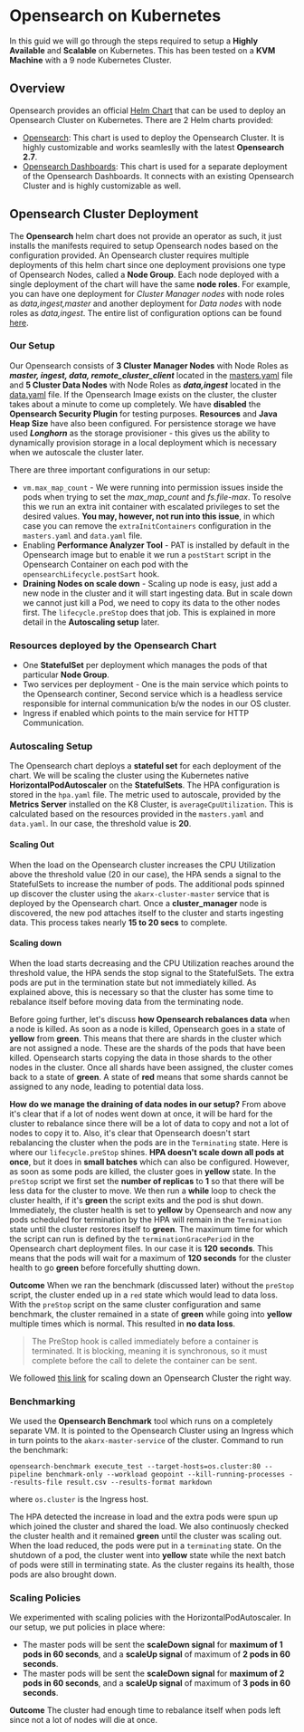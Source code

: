 # Opensearch on Kubernetes

In this guid we will go through the steps required to setup a **Highly Available** and **Scalable** on Kubernetes. This has been tested on a **KVM Machine** with a 9 node Kubernetes Cluster.

## Overview

Opensearch provides an official [Helm Chart](https://github.com/opensearch-project/helm-charts) that can be used to deploy an Opensearch Cluster on Kubernetes. There are 2 Helm charts provided:

- [Opensearch](https://github.com/opensearch-project/helm-charts/tree/main/charts/opensearch): This chart is used to deploy the Opensearch Cluster. It is highly customizable and works seamleslly with the latest **Opensearch 2.7**.
- [Opensearch Dashboards](https://github.com/opensearch-project/helm-charts/tree/main/charts/opensearch-dashboards): This chart is used for a separate deployment of the Opensearch Dashboards. It connects with an existing Opensearch Cluster and is highly customizable as well.

## Opensearch Cluster Deployment

The **Opensearch** helm chart does not provide an operator as such, it just installs the manifests required to setup Opensearch nodes based on the configuration provided. An Opensearch cluster requires multiple deployments of this helm chart since one deployment provisions one type of Opensearch Nodes, called a **Node Group**. Each node deployed with a single deployment of the chart will have the same **node roles**. For example, you can have one deployment for _Cluster Manager nodes_ with node roles as _data,ingest,master_ and another deployment for _Data nodes_ with node roles as _data,ingest_. The entire list of configuration options can be found [here](https://github.com/opensearch-project/helm-charts/tree/main/charts/opensearch#configuration).

### Our Setup

Our Opensearch consists of **3 Cluster Manager Nodes** with Node Roles as **_master, ingest, data, remote_cluster_client_** located in the [masters.yaml](https://github.com/akarX23/k8-deployments/blob/master/opensearch/masters.yaml) file and **5 Cluster Data Nodes** with Node Roles as **_data,ingest_** located in the [data.yaml](https://github.com/akarX23/k8-deployments/blob/master/opensearch/data.yaml) file. If the Opensearch Image exists on the cluster, the cluster takes about a minute to come up completely. We have **disabled** the **Opensearch Security Plugin** for testing purposes. **Resources** and **Java Heap Size** have also been configured. For persistence storage we have used **_Longhorn_** as the storage provisioner - this gives us the ability to dynamically provision storage in a local deployment which is necessary when we autoscale the cluster later.

There are three important configurations in our setup:

- `vm.max_map_count` - We were running into permission issues inside the pods when trying to set the _max_map_count_ and _fs.file-max_. To resolve this we run an extra init container with escalated privileges to set the desired values. **You may, however, not run into this issue**, in which case you can remove the `extraInitContainers` configuration in the `masters.yaml` and `data.yaml` file.
- Enabling **Performance Analyzer Tool** - PAT is installed by default in the Opensearch image but to enable it we run a `postStart` script in the Opensearch Container on each pod with the `opensearchLifecycle.postSart` hook.
- **Draining Nodes on scale down** - Scaling up node is easy, just add a new node in the cluster and it will start ingesting data. But in scale down we cannot just kill a Pod, we need to copy its data to the other nodes first. The `lifecycle.preStop` does that job. This is explained in more detail in the **Autoscaling setup** later.

### Resources deployed by the Opensearch Chart

- One **StatefulSet** per deployment which manages the pods of that particular **Node Group**.
- Two services per deployment - One is the main service which points to the Opensearch continer, Second service which is a headless service responsible for internal communication b/w the nodes in our OS cluster.
- Ingress if enabled which points to the main service for HTTP Communication.

### Autoscaling Setup

The Opensearch chart deploys a **stateful set** for each deployment of the chart. We will be scaling the cluster using the Kubernetes native **HorizontalPodAutoscaler** on the **StatefulSets**. The HPA configuration is stored in the `hpa.yaml` file. The metric used to autoscale, provided by the **Metrics Server** installed on the K8 Cluster, is `averageCpuUtilization`. This is calculated based on the resources provided in the `masters.yaml` and `data.yaml`. In our case, the threshold value is **20**.

#### Scaling Out

When the load on the Opensearch cluster increases the CPU Utilization above the threshold value (20 in our case), the HPA sends a signal to the StatefulSets to increase the number of pods. The additional pods spinned up discover the cluster using the `akarx-cluster-master` service that is deployed by the Opensearch chart. Once a **cluster_manager** node is discovered, the new pod attaches itself to the cluster and starts ingesting data. This process takes nearly **15 to 20 secs** to complete.

#### Scaling down

When the load starts decreasing and the CPU Utilization reaches around the threshold value, the HPA sends the stop signal to the StatefulSets. The extra pods are put in the termination state but not immediately killed. As explained above, this is necessary so that the cluster has some time to rebalance itself before moving data from the terminating node.

Before going further, let's discuss **how Opensearch rebalances data** when a node is killed. As soon as a node is killed, Opensearch goes in a state of **yellow** from **green**. This means that there are shards in the cluster which are not assigned a node. These are the shards of the pods that have been killed. Opensearch starts copying the data in those shards to the other nodes in the cluster. Once all shards have been assigned, the cluster comes back to a state of **green**. A state of **red** means that some shards cannot be assigned to any node, leading to potential data loss.

**How do we manage the draining of data nodes in our setup?**
From above it's clear that if a lot of nodes went down at once, it will be hard for the cluster to rebalance since there will be a lot of data to copy and not a lot of nodes to copy it to. Also, it's clear that Opensearch doesn't start rebalancing the cluster when the pods are in the `Terminating` state. Here is where our `lifecycle.preStop` shines. **HPA doesn't scale down all pods at once**, but it does in **small batches** which can also be configured. However, as soon as some pods are killed, the cluster goes in **yellow** state. In the `preStop` script we first set the **number of replicas** to **1** so that there will be less data for the cluster to move. We then run a **while** loop to check the cluster health, if it's **green** the script exits and the pod is shut down. Immediately, the cluster health is set to **yellow** by Opensearch and now any pods scheduled for termination by the HPA will remain in the `Termination` state until the cluster restores itself to **green**. The maximum time for which the script can run is defined by the `terminationGracePeriod` in the Opensearch chart deployment files. In our case it is **120 seconds**. This means that the pods will wait for a maximum of **120 seconds** for the cluster health to go **green** before forcefully shutting down.

**Outcome**
When we ran the benchmark (discussed later) without the `preStop` script, the cluster ended up in a `red` state which would lead to data loss. With the `preStop` script on the same cluster configuration and same benchmark, the cluster remained in a state of **green** while going into **yellow** multiple times which is normal. This resulted in **no data loss**.

> The PreStop hook is called immediately before a container is terminated. It is blocking, meaning it is synchronous, so it must complete before the call to delete the container can be sent.

We followed [this link](https://jinnabalu.medium.com/scaling-down-an-elasticsearch-cluster-da92d5c64c97) for scaling down an Opensearch Cluster the right way.

### Benchmarking

We used the **Opensearch Benchmark** tool which runs on a completely separate VM. It is pointed to the Opensearch Cluster using an Ingress which in turn points to the `akarx-master-service` of the cluster. Command to run the benchmark:

```
opensearch-benchmark execute_test --target-hosts=os.cluster:80 --pipeline benchmark-only --workload geopoint --kill-running-processes --results-file result.csv --results-format markdown
```

where `os.cluster` is the Ingress host.

The HPA detected the increase in load and the extra pods were spun up which joined the cluster and shared the load. We also continuosly checked the cluster health and it remained **green** until the cluster was scaling out. When the load reduced, the pods were put in a `terminating` state. On the shutdown of a pod, the cluster went into **yellow** state while the next batch of pods were still in terminating state. As the cluster regains its health, those pods are also brought down.

### Scaling Policies

We experimented with scaling policies with the HorizontalPodAutoscaler. In our setup, we put policies in place where:

- The master pods will be sent the **scaleDown signal** for **maximum of 1 pods in 60 seconds**, and a **scaleUp signal** of maximum of **2 pods in 60 seconds**.
- The master pods will be sent the **scaleDown signal** for **maximum of 2 pods in 60 seconds**, and a **scaleUp signal** of maximum of **3 pods in 60 seconds**.

**Outcome**
The cluster had enough time to rebalance itself when pods left since not a lot of nodes will die at once.

